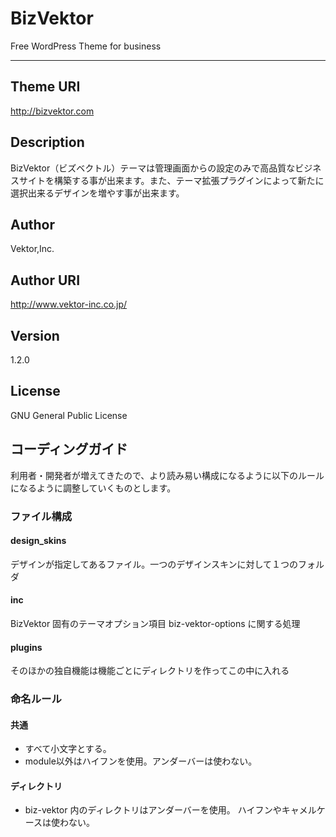 ﻿BizVektor
==========
Free WordPress Theme for business
* * *
## Theme URI
http://bizvektor.com
## Description
BizVektor（ビズベクトル）テーマは管理画面からの設定のみで高品質なビジネスサイトを構築する事が出来ます。また、テーマ拡張プラグインによって新たに選択出来るデザインを増やす事が出来ます。
## Author
Vektor,Inc.
## Author URI
http://www.vektor-inc.co.jp/
## Version
1.2.0
## License
GNU General Public License

## コーディングガイド

利用者・開発者が増えてきたので、より読み易い構成になるように以下のルールになるように調整していくものとします。

### ファイル構成

#### design_skins
デザインが指定してあるファイル。一つのデザインスキンに対して１つのフォルダ

#### inc

BizVektor 固有のテーマオプション項目 biz-vektor-options に関する処理

#### plugins

そのほかの独自機能は機能ごとにディレクトリを作ってこの中に入れる

### 命名ルール

#### 共通

* すべて小文字とする。
* module以外はハイフンを使用。アンダーバーは使わない。

#### ディレクトリ

* biz-vektor 内のディレクトリはアンダーバーを使用。 ハイフンやキャメルケースは使わない。
